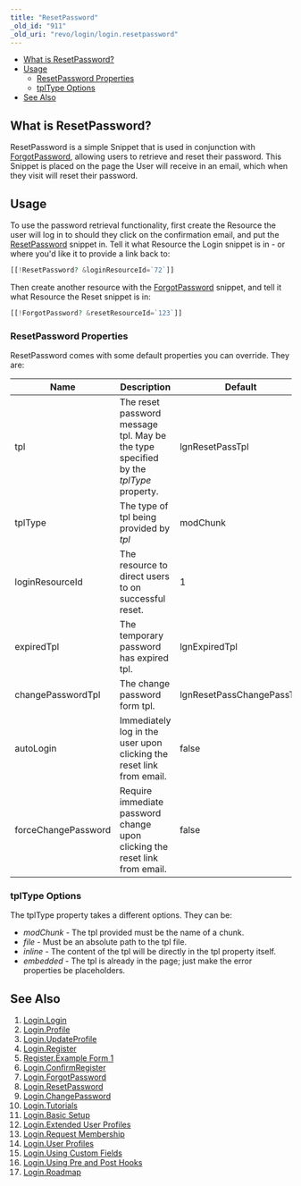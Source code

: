 ```yaml
---
title: "ResetPassword"
_old_id: "911"
_old_uri: "revo/login/login.resetpassword"
---
```


- [What is ResetPassword?](#Login.ResetPassword-WhatisResetPassword%3F)
- [Usage](#Login.ResetPassword-Usage)
  - [ResetPassword Properties](#Login.ResetPassword-ResetPasswordProperties)
  - [tplType Options](#Login.ResetPassword-tplTypeOptions)
- [See Also](#Login.ResetPassword-SeeAlso)



## What is ResetPassword?

 ResetPassword is a simple Snippet that is used in conjunction with [ForgotPassword](/extras/revo/login/login.forgotpassword "Login.ForgotPassword"), allowing users to retrieve and reset their password. This Snippet is placed on the page the User will receive in an email, which when they visit will reset their password.

## Usage

 To use the password retrieval functionality, first create the Resource the 
 user will log in to should they click on the confirmation email, and put 
 the [ResetPassword](/extras/revo/login/login.resetpassword "Login.ResetPassword") snippet in. Tell it what Resource the Login snippet is 
 in - or where you'd like it to provide a link back to:

 ``` php 
[[!ResetPassword? &loginResourceId=`72`]]

```

 Then create another resource with the [ForgotPassword](/extras/revo/login/login.forgotpassword "Login.ForgotPassword") snippet, and tell it 
 what Resource the Reset snippet is in:

 ``` php 
[[!ForgotPassword? &resetResourceId=`123`]]

```

### ResetPassword Properties

 ResetPassword comes with some default properties you can override. They are:

 | Name | Description | Default |
|------|-------------|---------|
| tpl | The reset password message tpl. May be the type specified by the _tplType_ property. | lgnResetPassTpl |
| tplType | The type of tpl being provided by _tpl_ | modChunk |
| loginResourceId | The resource to direct users to on successful reset. | 1 |
| expiredTpl | The temporary password has expired tpl. | lgnExpiredTpl |
| changePasswordTpl | The change password form tpl. | lgnResetPassChangePassTpl |
| autoLogin | Immediately log in the user upon clicking the reset link from email. | false |
| forceChangePassword | Require immediate password change upon clicking the reset link from email. | false |

### tplType Options

 The tplType property takes a different options. They can be:

- _modChunk_ - The tpl provided must be the name of a chunk.
- _file_ - Must be an absolute path to the tpl file.
- _inline_ - The content of the tpl will be directly in the tpl property itself.
- _embedded_ - The tpl is already in the page; just make the error properties be placeholders.

## See Also

1. [Login.Login](/extras/revo/login/login.login)
2. [Login.Profile](/extras/revo/login/login.profile)
3. [Login.UpdateProfile](/extras/revo/login/login.updateprofile)
4. [Login.Register](/extras/revo/login/login.register)
  1. [Register.Example Form 1](/extras/revo/login/login.register/register.example-form-1)
5. [Login.ConfirmRegister](/extras/revo/login/login.confirmregister)
6. [Login.ForgotPassword](/extras/revo/login/login.forgotpassword)
7. [Login.ResetPassword](/extras/revo/login/login.resetpassword)
8. [Login.ChangePassword](/extras/revo/login/login.changepassword)
9. [Login.Tutorials](/extras/revo/login/login.tutorials)
  1. [Login.Basic Setup](/extras/revo/login/login.tutorials/login.basic-setup)
  2. [Login.Extended User Profiles](/extras/revo/login/login.tutorials/login.extended-user-profiles)
  3. [Login.Request Membership](/extras/revo/login/login.tutorials/login.request-membership)
  4. [Login.User Profiles](/extras/revo/login/login.tutorials/login.user-profiles)
  5. [Login.Using Custom Fields](/extras/revo/login/login.tutorials/login.using-custom-fields)
  6. [Login.Using Pre and Post Hooks](/extras/revo/login/login.tutorials/login.using-pre-and-post-hooks)
10. [Login.Roadmap](/extras/revo/login/login.roadmap)